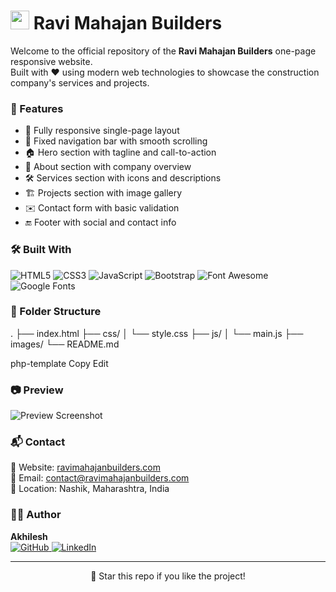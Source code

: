 <h1><img src="https://emojis.slackmojis.com/emojis/images/1531849430/4246/blob-sunglasses.gif?1531849430" width="30"/> Ravi Mahajan Builders</h1>

<p>
  Welcome to the official repository of the <b>Ravi Mahajan Builders</b> one-page responsive website.<br/>
  Built with ❤️ using modern web technologies to showcase the construction company's services and projects.
</p>

<h3>🚀 Features</h3>
<ul>
  <li>📱 Fully responsive single-page layout</li>
  <li>🔗 Fixed navigation bar with smooth scrolling</li>
  <li>🏠 Hero section with tagline and call-to-action</li>
  <li>📖 About section with company overview</li>
  <li>🛠 Services section with icons and descriptions</li>
  <li>🏗 Projects section with image gallery</li>
  <li>✉️ Contact form with basic validation</li>
  <li>🔚 Footer with social and contact info</li>
</ul>

<h3>🛠 Built With</h3>
<p>
  <img alt="HTML5" src="https://img.shields.io/badge/-HTML5-E34F26?style=flat-square&logo=html5&logoColor=white" />
  <img alt="CSS3" src="https://img.shields.io/badge/-CSS3-1572B6?style=flat-square&logo=css3&logoColor=white" />
  <img alt="JavaScript" src="https://img.shields.io/badge/-JavaScript-F7DF1E?style=flat-square&logo=javascript&logoColor=black" />
  <img alt="Bootstrap" src="https://img.shields.io/badge/-Bootstrap-7952B3?style=flat-square&logo=bootstrap&logoColor=white" />
  <img alt="Font Awesome" src="https://img.shields.io/badge/-Font_Awesome-339AF0?style=flat-square&logo=font-awesome&logoColor=white" />
  <img alt="Google Fonts" src="https://img.shields.io/badge/-Google%20Fonts-4285F4?style=flat-square&logo=google&logoColor=white" />
</p>

<h3>📁 Folder Structure</h3>

.
├── index.html
├── css/
│ └── style.css
├── js/
│ └── main.js
├── images/
└── README.md

php-template
Copy
Edit

<h3>📷 Preview</h3>

![Preview Screenshot](https://via.placeholder.com/900x500.png?text=Website+Preview)

<h3>📬 Contact</h3>

<p>
  🔗 Website: <a href="#">ravimahajanbuilders.com</a><br/>
  📧 Email: <a href="mailto:contact@ravimahajanbuilders.com">contact@ravimahajanbuilders.com</a><br/>
  📍 Location: Nashik, Maharashtra, India
</p>

<h3>🧑‍💻 Author</h3>

<p>
  <b>Akhilesh</b><br/>
  <a href="https://github.com/Akhilesh-2024" target="_blank">
    <img alt="GitHub" src="https://img.shields.io/badge/GitHub-%2312100E.svg?&style=for-the-badge&logo=github&logoColor=white" />
  </a>
  <a href="https://www.linkedin.com/in/akhilesh-2024" target="_blank">
    <img alt="LinkedIn" src="https://img.shields.io/badge/linkedin-%230077B5.svg?&style=for-the-badge&logo=linkedin&logoColor=white" />
  </a>
</p>

---

<p align="center">🌟 Star this repo if you like the project!</p>
